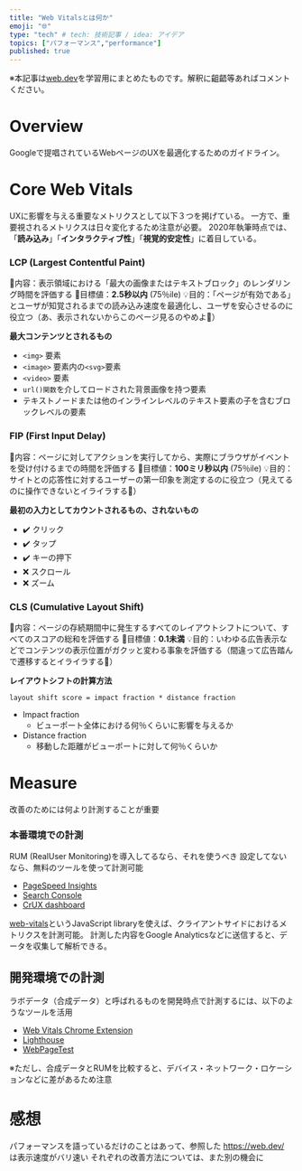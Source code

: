 ```yaml
---
title: "Web Vitalsとは何か"
emoji: "🌐"
type: "tech" # tech: 技術記事 / idea: アイデア
topics: ["パフォーマンス","performance"]
published: true
---
```


※本記事は[web.dev](https://web.dev/vitals/)を学習用にまとめたものです。解釈に齟齬等あればコメントください。

# Overview
Googleで提唱されているWebページのUXを最適化するためのガイドライン。

# Core Web Vitals
UXに影響を与える重要なメトリクスとして以下３つを掲げている。
一方で、重要視されるメトリクスは日々変化するため注意が必要。
2020年執筆時点では、「**読み込み**」「**インタラクティブ性**」「**視覚的安定性**」に着目している。

### LCP (Largest Contentful Paint)
📝内容：表示領域における「最大の画像またはテキストブロック」のレンダリング時間を評価する
🎯目標値：**2.5秒以内** (75％ile)
💡目的：「ページが有効である」とユーザが知覚されるまでの読み込み速度を最適化し、ユーザを安心させるのに役立つ（あ、表示されないからこのページ見るのやめよ💢）

**最大コンテンツとされるもの**

- `<img>` 要素
- `<image>` 要素内の`<svg>`要素
- `<video>` 要素
- `url()関数`を介してロードされた背景画像を持つ要素
- テキストノードまたは他のインラインレベルのテキスト要素の子を含むブロックレベルの要素

### FIP (First Input Delay)
📝内容：ページに対してアクションを実行してから、実際にブラウザがイベントを受け付けるまでの時間を評価する
🎯目標値：**100ミリ秒以内** (75％ile)
💡目的：サイトとの応答性に対するユーザーの第一印象を測定するのに役立つ（見えてるのに操作できないとイライラする💢）

**最初の入力としてカウントされるもの、されないもの**

- ✔️ クリック
- ✔️ タップ
- ✔️ キーの押下
- ❌ スクロール
- ❌ ズーム


### CLS (Cumulative Layout Shift)
📝内容：ページの存続期間中に発生するすべてのレイアウトシフトについて、すべてのスコアの総和を評価する
🎯目標値：**0.1未満**
💡目的：いわゆる広告表示などでコンテンツの表示位置がガクッと変わる事象を評価する（間違って広告踏んで遷移するとイライラする💢）

**レイアウトシフトの計算方法**

```
layout shift score = impact fraction * distance fraction
```

- Impact fraction
	- ビューポート全体における何％くらいに影響を与えるか
- Distance fraction
	- 移動した距離がビューポートに対して何％くらいか

# Measure
改善のためには何より計測することが重要

### 本番環境での計測
RUM (RealUser Monitoring)を導入してるなら、それを使うべき
設定してないなら、無料のツールを使って計測可能

- [PageSpeed Insights](https://developers.google.com/speed/pagespeed/insights/)
- [Search Console](https://search.google.com/search-console/welcome)
- [CrUX dashboard](https://developers.google.com/web/updates/2018/08/chrome-ux-report-dashboard)

[web-vitals](https://github.com/GoogleChrome/web-vitals)というJavaScript libraryを使えば、クライアントサイドにおけるメトリクスを計測可能。
計測した内容をGoogle Analyticsなどに送信すると、データを収集して解析できる。

## 開発環境での計測
ラボデータ（合成データ）と呼ばれるものを開発時点で計測するには、以下のようなツールを活用

- [Web Vitals Chrome Extension](https://github.com/GoogleChrome/web-vitals-extension)
- [Lighthouse](https://github.com/GoogleChrome/lighthouse-ci)
- [WebPageTest](https://webpagetest.org/)

※ただし、合成データとRUMを比較すると、デバイス・ネットワーク・ロケーションなどに差があるため注意


# 感想
パフォーマンスを語っているだけのことはあって、参照した https://web.dev/ は表示速度がバリ速い
それぞれの改善方法については、また別の機会に